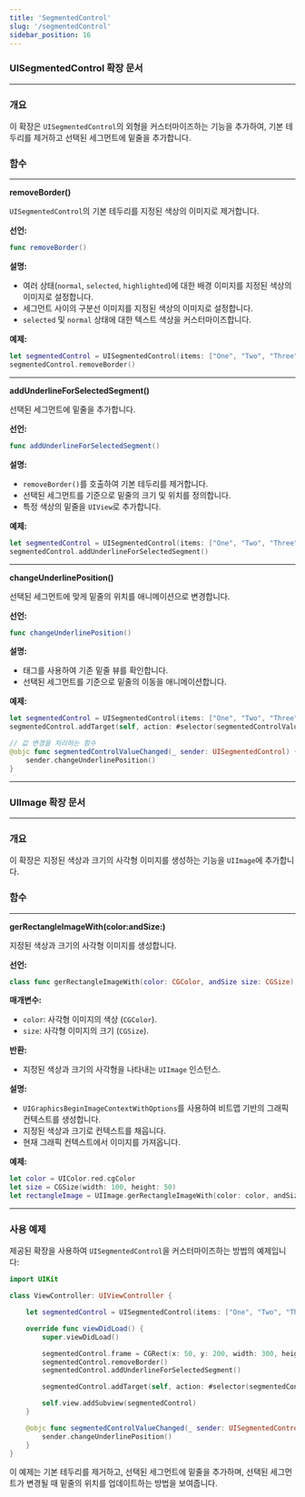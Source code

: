 ```yaml
---
title: 'SegmentedControl'
slug: '/segmentedControl'
sidebar_position: 16
---
```


### UISegmentedControl 확장 문서

---

### 개요

이 확장은 `UISegmentedControl`의 외형을 커스터마이즈하는 기능을 추가하여, 기본 테두리를 제거하고 선택된 세그먼트에 밑줄을 추가합니다.

### 함수

---

**removeBorder()**

`UISegmentedControl`의 기본 테두리를 지정된 색상의 이미지로 제거합니다.

**선언:**

```swift
func removeBorder()
```

**설명:**

- 여러 상태(`normal`, `selected`, `highlighted`)에 대한 배경 이미지를 지정된 색상의 이미지로 설정합니다.
- 세그먼트 사이의 구분선 이미지를 지정된 색상의 이미지로 설정합니다.
- `selected` 및 `normal` 상태에 대한 텍스트 색상을 커스터마이즈합니다.

**예제:**

```swift
let segmentedControl = UISegmentedControl(items: ["One", "Two", "Three"])
segmentedControl.removeBorder()
```

---

**addUnderlineForSelectedSegment()**

선택된 세그먼트에 밑줄을 추가합니다.

**선언:**

```swift
func addUnderlineForSelectedSegment()
```

**설명:**

- `removeBorder()`를 호출하여 기본 테두리를 제거합니다.
- 선택된 세그먼트를 기준으로 밑줄의 크기 및 위치를 정의합니다.
- 특정 색상의 밑줄을 `UIView`로 추가합니다.

**예제:**

```swift
let segmentedControl = UISegmentedControl(items: ["One", "Two", "Three"])
segmentedControl.addUnderlineForSelectedSegment()
```

---

**changeUnderlinePosition()**

선택된 세그먼트에 맞게 밑줄의 위치를 애니메이션으로 변경합니다.

**선언:**

```swift
func changeUnderlinePosition()
```

**설명:**

- 태그를 사용하여 기존 밑줄 뷰를 확인합니다.
- 선택된 세그먼트를 기준으로 밑줄의 이동을 애니메이션합니다.

**예제:**

```swift
let segmentedControl = UISegmentedControl(items: ["One", "Two", "Three"])
segmentedControl.addTarget(self, action: #selector(segmentedControlValueChanged(_:)), for: .valueChanged)

// 값 변경을 처리하는 함수
@objc func segmentedControlValueChanged(_ sender: UISegmentedControl) {
    sender.changeUnderlinePosition()
}
```

---

### UIImage 확장 문서

---

### 개요

이 확장은 지정된 색상과 크기의 사각형 이미지를 생성하는 기능을 `UIImage`에 추가합니다.

### 함수

---

**gerRectangleImageWith(color:andSize:)**

지정된 색상과 크기의 사각형 이미지를 생성합니다.

**선언:**

```swift
class func gerRectangleImageWith(color: CGColor, andSize size: CGSize) -> UIImage
```

**매개변수:**

- `color`: 사각형 이미지의 색상 (`CGColor`).
- `size`: 사각형 이미지의 크기 (`CGSize`).

**반환:**

- 지정된 색상과 크기의 사각형을 나타내는 `UIImage` 인스턴스.

**설명:**

- `UIGraphicsBeginImageContextWithOptions`를 사용하여 비트맵 기반의 그래픽 컨텍스트를 생성합니다.
- 지정된 색상과 크기로 컨텍스트를 채웁니다.
- 현재 그래픽 컨텍스트에서 이미지를 가져옵니다.

**예제:**

```swift
let color = UIColor.red.cgColor
let size = CGSize(width: 100, height: 50)
let rectangleImage = UIImage.gerRectangleImageWith(color: color, andSize: size)
```

---

### 사용 예제

제공된 확장을 사용하여 `UISegmentedControl`을 커스터마이즈하는 방법의 예제입니다:

```swift
import UIKit

class ViewController: UIViewController {

    let segmentedControl = UISegmentedControl(items: ["One", "Two", "Three"])

    override func viewDidLoad() {
        super.viewDidLoad()

        segmentedControl.frame = CGRect(x: 50, y: 200, width: 300, height: 40)
        segmentedControl.removeBorder()
        segmentedControl.addUnderlineForSelectedSegment()

        segmentedControl.addTarget(self, action: #selector(segmentedControlValueChanged(_:)), for: .valueChanged)

        self.view.addSubview(segmentedControl)
    }

    @objc func segmentedControlValueChanged(_ sender: UISegmentedControl) {
        sender.changeUnderlinePosition()
    }
}
```

이 예제는 기본 테두리를 제거하고, 선택된 세그먼트에 밑줄을 추가하며, 선택된 세그먼트가 변경될 때 밑줄의 위치를 업데이트하는 방법을 보여줍니다.
